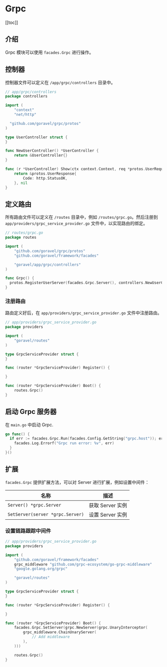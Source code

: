 # Grpc

[[toc]]

## 介绍

Grpc 模块可以使用 `facades.Grpc` 进行操作。

## 控制器

控制器文件可以定义在 `/app/grpc/controllers` 目录中。

```go
// app/grpc/controllers
package controllers

import (
	"context"
	"net/http"

  "github.com/goravel/grpc/protos"
)

type UserController struct {
}

func NewUserController() *UserController {
	return &UserController{}
}

func (r *UserController) Show(ctx context.Context, req *protos.UserRequest) (protoBook *protos.UserResponse, err error) {
	return &protos.UserResponse{
		Code: http.StatusOK,
	}, nil
}
```

## 定义路由

所有路由文件可以定义在 `/routes` 目录中，例如 `/routes/grpc.go`。然后注册到 `app/providers/grpc_service_provider.go` 文件中，以实现路由的绑定。

```go
// routes/grpc.go
package routes

import (
	"github.com/goravel/grpc/protos"
	"github.com/goravel/framework/facades"

	"goravel/app/grpc/controllers"
)

func Grpc() {
  protos.RegisterUserServer(facades.Grpc.Server(), controllers.NewUserController())
}
```

### 注册路由

路由定义好后，在 `app/providers/grpc_service_provider.go` 文件中注册路由。

```go
// app/providers/grpc_service_provider.go
package providers

import (
	"goravel/routes"
)

type GrpcServiceProvider struct {
}

func (router *GrpcServiceProvider) Register() {

}

func (router *GrpcServiceProvider) Boot() {
	routes.Grpc()
}
```

## 启动 Grpc 服务器

在 `main.go` 中启动 Grpc.

```go
go func() {
  if err := facades.Grpc.Run(facades.Config.GetString("grpc.host")); err != nil {
    facades.Log.Errorf("Grpc run error: %v", err)
  }
}()
```

## 扩展

`facades.Grpc` 提供扩展方法，可以对 Server 进行扩展，例如设置中间件：

| 名称                             | 描述             |
| -------------------------------- | ---------------- |
| `Server() *grpc.Server`          | 获取 Server 实例 |
| `SetServer(server *grpc.Server)` | 设置 Server 实例 |

### 设置链路跟踪中间件

```go
// app/providers/grpc_service_provider.go
package providers

import (
	"github.com/goravel/framework/facades"
	grpc_middleware "github.com/grpc-ecosystem/go-grpc-middleware"
	"google.golang.org/grpc"

	"goravel/routes"
)

type GrpcServiceProvider struct {
}

func (router *GrpcServiceProvider) Register() {

}

func (router *GrpcServiceProvider) Boot() {
	facades.Grpc.SetServer(grpc.NewServer(grpc.UnaryInterceptor(
		grpc_middleware.ChainUnaryServer(
			// Add middleware
		),
	)))

	routes.Grpc()
}
```
